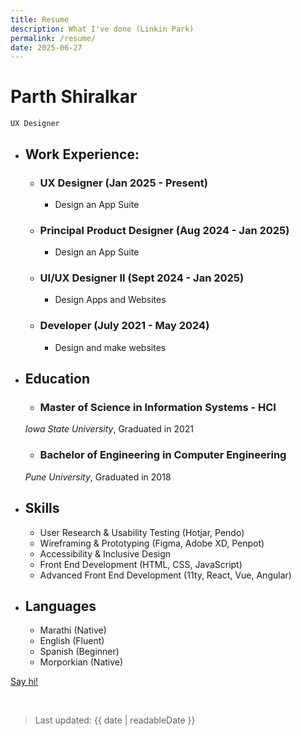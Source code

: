 ```yaml
---
title: Resume
description: What I've done (Linkin Park)
permalink: /resume/
date: 2025-06-27
---
```

<div class="resume mb-md">

# Parth Shiralkar
`UX Designer`

- ## Work Experience:
    - ### UX Designer (Jan 2025 - Present)
        - Design an App Suite

    - ### Principal Product Designer (Aug 2024 - Jan 2025)
        - Design an App Suite
            
    - ### UI/UX Designer II (Sept 2024 - Jan 2025)
        - Design Apps and Websites

    - ### Developer (July 2021 - May 2024)
        - Design and make websites

- ## Education
    - ### Master of Science in Information Systems - HCI
    *Iowa State University*, Graduated in 2021

    - ### Bachelor of Engineering in Computer Engineering
    *Pune University*, Graduated in 2018

- ## Skills
    - User Research & Usability Testing (Hotjar, Pendo)
    - Wireframing & Prototyping (Figma, Adobe XD, Penpot)
    - Accessibility & Inclusive Design
    - Front End Development (HTML, CSS, JavaScript)
    - Advanced Front End Development (11ty, React, Vue, Angular)

- ## Languages
    - Marathi (Native)
    - English (Fluent) 
    - Spanish (Beginner)
    - Morporkian (Native)


</div>

<a class="button button--secondary" href="/hello">Say hi!</a>

<br>

> Last updated: {{ date | readableDate }}


